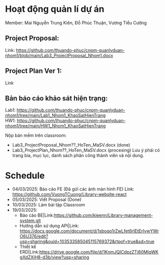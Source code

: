 # Hoạt động quản lí dự án
Member: Mai Nguyễn Trung Kiên, Đỗ Phúc Thuận, Vương Tiểu Cường
## Project Proposal: 
  Link: https://github.com/thuando-phuc/cnpm-quanlyduan-nhom1/blob/main/Lab3_ProjectProposal_Nhom1.docx
## Project Plan Ver 1: 
  Link
## Bản báo cáo khảo sát hiện trạng: 
  Lab1: https://github.com/thuando-phuc/cnpm-quanlyduan-nhom1/tree/main/Lab1_Nhom1_KhaoSatHienTrang <br>
  HW1: https://github.com/thuando-phuc/cnpm-quanlyduan-nhom1/tree/main/HW1_Nhom1_KhaoSatHienTrang

Nộp bản mềm trên classroom:
+ Lab3_ProjectProposal_Nhom??_HoTen_MaSV.docx (done)
+ Lab3_ProjectPlan_Nhom??_HoTen_MaSV.docx (procesing)
Lưu ý phải có trang bìa, mục lục, danh sách phân công thành viên và nội dung.

# Schedule
+ 04/03/2025: Báo cáo FE (Đã gửi các ảnh màn hình FE)
              Link: https://github.com/VuongTCuong/Library-website-react
+ 05/03/2025: Viết Proposal (Done)
+ 10/03/2025: Làm bài tập Classroom
+ 19/03/2025: 
  - Báo cáo BE|Link:https://github.com/kieenn/Library-management-system.git
  - Hướng dẫn sử dụng API|Link: https://docs.google.com/document/d/1sboqo1rZwLfet6rIEtErIywYWrO6U376/edit?usp=sharing&ouid=103533585045115769372&rtpof=true&sd=true
  - Thiết kế ERD|Link:https://drive.google.com/file/d/1KnmJQICdpzZTi60MIqWKgXdZXjH8-d3b/view?usp=sharing
  